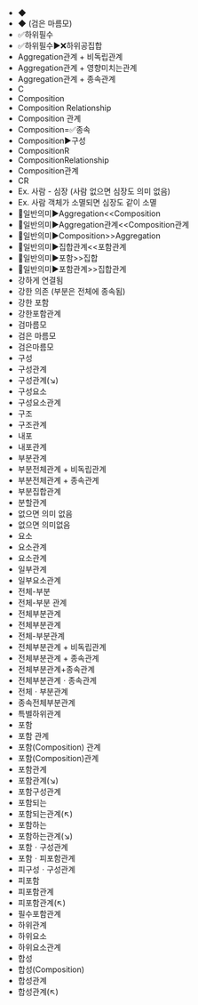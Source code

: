 ﻿- ◆
- ◆ (검은 마름모)
- ✅하위필수
- ✅하위필수▶️❌하위공집합
- Aggregation관계 + 비독립관계
- Aggregation관계 + 영향미치는관계
- Aggregation관계 + 종속관계
- C
- Composition
- Composition Relationship
- Composition 관계
- Composition=✅종속
- Composition▶️구성
- CompositionR
- CompositionRelationship
- Composition관계
- CR
- Ex. 사람 - 심장 (사람 없으면 심장도 의미 없음)
- Ex. 사람 객체가 소멸되면 심장도 같이 소멸
- 📌일반의미▶️Aggregation<<Composition
- 📌일반의미▶️Aggregation관계<<Composition관계
- 📌일반의미▶️Composition>>Aggregation
- 📌일반의미▶️집합관계<<포함관계
- 📌일반의미▶️포함>>집합
- 📌일반의미▶️포함관계>>집합관계
- 강하게 연결됨
- 강한 의존 (부분은 전체에 종속됨)
- 강한 포함
- 강한포함관계
- 검마름모
- 검은 마름모
- 검은마름모
- 구성
- 구성관계
- 구성관계(↘)
- 구성요소
- 구성요소관계
- 구조
- 구조관계
- 내포
- 내포관계
- 부분관계
- 부분전체관계 + 비독립관계
- 부분전체관계 + 종속관계
- 부분집합관계
- 분할관계
- 없으면 의미 없음
- 없으면 의미없음
- 요소
- 요소관계
- 요소관계
- 일부관계
- 일부요소관계
- 전체-부분
- 전체-부분 관계
- 전체부분관계
- 전체부분관계
- 전체-부분관계
- 전체부분관계 + 비독립관계
- 전체부분관계 + 종속관계
- 전체부분관계+종속관계
- 전체부분관계ㆍ종속관계
- 전체ㆍ부분관계
- 종속전체부분관계
- 특별하위관계
- 포함
- 포함 관계
- 포함(Composition) 관계
- 포함(Composition)관계
- 포함관계
- 포함관계(↘)
- 포함구성관계
- 포함되는
- 포함되는관계(↖)
- 포함하는
- 포함하는관계(↘)
- 포함ㆍ구성관계
- 포함ㆍ피포함관계
- 피구성ㆍ구성관계
- 피포함
- 피포함관계
- 피포함관계(↖)
- 필수포함관계
- 하위관계
- 하위요소
- 하위요소관계
- 합성
- 합성(Composition)
- 합성관계
- 합성관계(↖)
